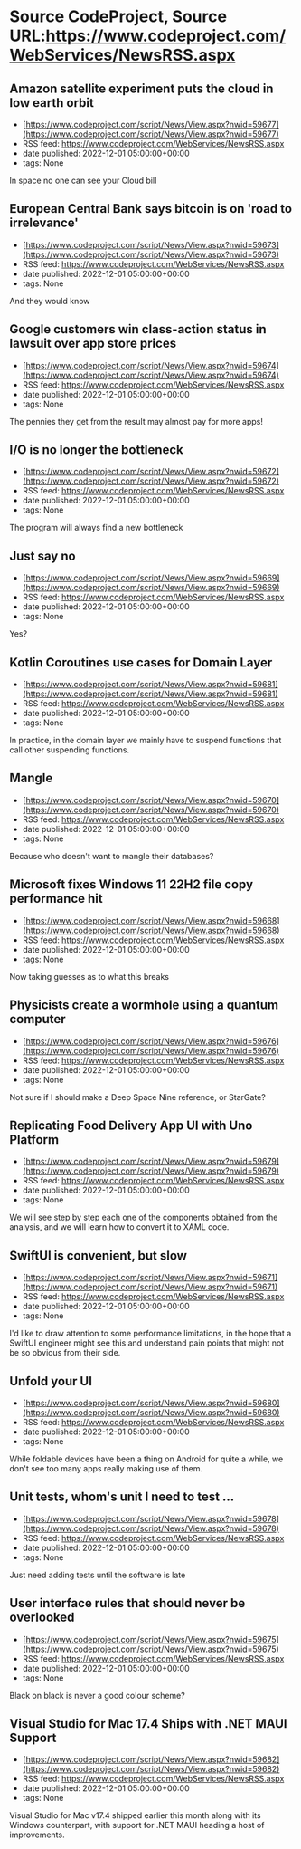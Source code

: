 # Source CodeProject, Source URL:https://www.codeproject.com/WebServices/NewsRSS.aspx

## Amazon satellite experiment puts the cloud in low earth orbit
 - [https://www.codeproject.com/script/News/View.aspx?nwid=59677](https://www.codeproject.com/script/News/View.aspx?nwid=59677)
 - RSS feed: https://www.codeproject.com/WebServices/NewsRSS.aspx
 - date published: 2022-12-01 05:00:00+00:00
 - tags: None

In space no one can see  your Cloud bill

## European Central Bank says bitcoin is on 'road to irrelevance'
 - [https://www.codeproject.com/script/News/View.aspx?nwid=59673](https://www.codeproject.com/script/News/View.aspx?nwid=59673)
 - RSS feed: https://www.codeproject.com/WebServices/NewsRSS.aspx
 - date published: 2022-12-01 05:00:00+00:00
 - tags: None

And they would know

## Google customers win class-action status in lawsuit over app store prices
 - [https://www.codeproject.com/script/News/View.aspx?nwid=59674](https://www.codeproject.com/script/News/View.aspx?nwid=59674)
 - RSS feed: https://www.codeproject.com/WebServices/NewsRSS.aspx
 - date published: 2022-12-01 05:00:00+00:00
 - tags: None

The pennies they get from the result may almost pay for more apps!

## I/O is no longer the bottleneck
 - [https://www.codeproject.com/script/News/View.aspx?nwid=59672](https://www.codeproject.com/script/News/View.aspx?nwid=59672)
 - RSS feed: https://www.codeproject.com/WebServices/NewsRSS.aspx
 - date published: 2022-12-01 05:00:00+00:00
 - tags: None

The program will always find a new bottleneck

## Just say no
 - [https://www.codeproject.com/script/News/View.aspx?nwid=59669](https://www.codeproject.com/script/News/View.aspx?nwid=59669)
 - RSS feed: https://www.codeproject.com/WebServices/NewsRSS.aspx
 - date published: 2022-12-01 05:00:00+00:00
 - tags: None

Yes?

## Kotlin Coroutines use cases for Domain Layer
 - [https://www.codeproject.com/script/News/View.aspx?nwid=59681](https://www.codeproject.com/script/News/View.aspx?nwid=59681)
 - RSS feed: https://www.codeproject.com/WebServices/NewsRSS.aspx
 - date published: 2022-12-01 05:00:00+00:00
 - tags: None

In practice, in the domain layer we mainly have to suspend functions that call other suspending functions.

## Mangle
 - [https://www.codeproject.com/script/News/View.aspx?nwid=59670](https://www.codeproject.com/script/News/View.aspx?nwid=59670)
 - RSS feed: https://www.codeproject.com/WebServices/NewsRSS.aspx
 - date published: 2022-12-01 05:00:00+00:00
 - tags: None

Because who doesn't want to mangle their databases?

## Microsoft fixes Windows 11 22H2 file copy performance hit
 - [https://www.codeproject.com/script/News/View.aspx?nwid=59668](https://www.codeproject.com/script/News/View.aspx?nwid=59668)
 - RSS feed: https://www.codeproject.com/WebServices/NewsRSS.aspx
 - date published: 2022-12-01 05:00:00+00:00
 - tags: None

Now taking guesses as to what this breaks

## Physicists create a wormhole using a quantum computer
 - [https://www.codeproject.com/script/News/View.aspx?nwid=59676](https://www.codeproject.com/script/News/View.aspx?nwid=59676)
 - RSS feed: https://www.codeproject.com/WebServices/NewsRSS.aspx
 - date published: 2022-12-01 05:00:00+00:00
 - tags: None

Not sure if I should make a Deep Space Nine reference, or StarGate?

## Replicating Food Delivery App UI with Uno Platform
 - [https://www.codeproject.com/script/News/View.aspx?nwid=59679](https://www.codeproject.com/script/News/View.aspx?nwid=59679)
 - RSS feed: https://www.codeproject.com/WebServices/NewsRSS.aspx
 - date published: 2022-12-01 05:00:00+00:00
 - tags: None

We will see step by step each one of the components obtained from the analysis, and we will learn how to convert it to XAML code.

## SwiftUI is convenient, but slow
 - [https://www.codeproject.com/script/News/View.aspx?nwid=59671](https://www.codeproject.com/script/News/View.aspx?nwid=59671)
 - RSS feed: https://www.codeproject.com/WebServices/NewsRSS.aspx
 - date published: 2022-12-01 05:00:00+00:00
 - tags: None

I'd like to draw attention to some performance limitations, in the hope that a SwiftUI engineer might see this and understand pain points that might not be so obvious from their side.

## Unfold your UI
 - [https://www.codeproject.com/script/News/View.aspx?nwid=59680](https://www.codeproject.com/script/News/View.aspx?nwid=59680)
 - RSS feed: https://www.codeproject.com/WebServices/NewsRSS.aspx
 - date published: 2022-12-01 05:00:00+00:00
 - tags: None

While foldable devices have been a thing on Android for quite a while, we don't see too many apps really making use of them.

## Unit tests, whom's unit I need to test ...
 - [https://www.codeproject.com/script/News/View.aspx?nwid=59678](https://www.codeproject.com/script/News/View.aspx?nwid=59678)
 - RSS feed: https://www.codeproject.com/WebServices/NewsRSS.aspx
 - date published: 2022-12-01 05:00:00+00:00
 - tags: None

Just need adding tests until the software is late

## User interface rules that should never be overlooked
 - [https://www.codeproject.com/script/News/View.aspx?nwid=59675](https://www.codeproject.com/script/News/View.aspx?nwid=59675)
 - RSS feed: https://www.codeproject.com/WebServices/NewsRSS.aspx
 - date published: 2022-12-01 05:00:00+00:00
 - tags: None

Black on black is never a good colour scheme?

## Visual Studio for Mac 17.4 Ships with .NET MAUI Support
 - [https://www.codeproject.com/script/News/View.aspx?nwid=59682](https://www.codeproject.com/script/News/View.aspx?nwid=59682)
 - RSS feed: https://www.codeproject.com/WebServices/NewsRSS.aspx
 - date published: 2022-12-01 05:00:00+00:00
 - tags: None

Visual Studio for Mac v17.4 shipped earlier this month along with its Windows counterpart, with support for .NET MAUI heading a host of improvements.
